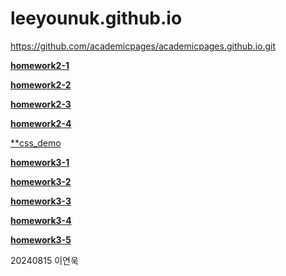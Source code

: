 # leeyounuk.github.io

https://github.com/academicpages/academicpages.github.io.git

[**homework2-1**](https://leeyounuk.github.io/homework2-1.html) 

[**homework2-2**](https://leeyounuk.github.io/homework2-2.html)

[**homework2-3**](https://leeyounuk.github.io/homework2-3.html)

[**homework2-4**](https://leeyounuk.github.io/homework2-4.html)

[**css_demo](https://leeyounuk.github.io/css_demo.html)

[**homework3-1**](https://github.com/leeyounuk/leeyounuk.github.io/blob/main/%EC%8A%A4%ED%81%AC%EB%A6%B0%EC%83%B7%202025-04-13%20220348.png?raw=true)

[**homework3-2**](https://github.com/leeyounuk/leeyounuk.github.io/blob/main/%EC%8A%A4%ED%81%AC%EB%A6%B0%EC%83%B7%202025-04-13%20220550.png?raw=true)

[**homework3-3**](https://github.com/leeyounuk/leeyounuk.github.io/blob/main/%EC%8A%A4%ED%81%AC%EB%A6%B0%EC%83%B7%202025-04-13%20220926.png?raw=true)

[**homework3-4**](https://github.com/leeyounuk/leeyounuk.github.io/blob/main/%EC%8A%A4%ED%81%AC%EB%A6%B0%EC%83%B7%202025-04-13%20221605.png?raw=true)

[**homework3-5**](https://private-user-images.githubusercontent.com/202045454/432106499-261e5e20-029e-462b-86fb-7379c38d68df.png?jwt=eyJhbGciOiJIUzI1NiIsInR5cCI6IkpXVCJ9.eyJpc3MiOiJnaXRodWIuY29tIiwiYXVkIjoicmF3LmdpdGh1YnVzZXJjb250ZW50LmNvbSIsImtleSI6ImtleTUiLCJleHAiOjE3NDQ1NTA5ODUsIm5iZiI6MTc0NDU1MDY4NSwicGF0aCI6Ii8yMDIwNDU0NTQvNDMyMTA2NDk5LTI2MWU1ZTIwLTAyOWUtNDYyYi04NmZiLTczNzljMzhkNjhkZi5wbmc_WC1BbXotQWxnb3JpdGhtPUFXUzQtSE1BQy1TSEEyNTYmWC1BbXotQ3JlZGVudGlhbD1BS0lBVkNPRFlMU0E1M1BRSzRaQSUyRjIwMjUwNDEzJTJGdXMtZWFzdC0xJTJGczMlMkZhd3M0X3JlcXVlc3QmWC1BbXotRGF0ZT0yMDI1MDQxM1QxMzI0NDVaJlgtQW16LUV4cGlyZXM9MzAwJlgtQW16LVNpZ25hdHVyZT0wNzkwYjM5YThlOTRhZjI2MTgyM2MxOWQ1NzYzOTRjNGYzN2RlNTIwZTliYzc1NGEwY2E2YmM5Yjc5YmU0YTNiJlgtQW16LVNpZ25lZEhlYWRlcnM9aG9zdCJ9.3jMS_pX1PLvY3lota7EMTgyc_6XPjOk4nSiSgsK40ZY)

20240815 이연욱
